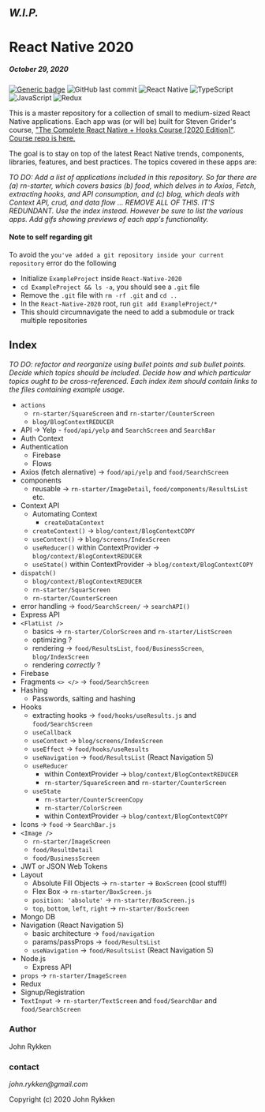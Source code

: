## _W.I.P._

# React Native 2020 
##### October 29, 2020 

[![Generic badge](https://img.shields.io/badge/license-MIT-green.svg?style=plastic&labelColor=36566F)](https://shields.io/)
![GitHub last commit](https://img.shields.io/github/last-commit/GreanBeetle/react-native-2020?style=plastic&labelColor=36566F)
![React Native](https://img.shields.io/static/v1?message=React-Native&color=61dafb&style=plastic&logo=react&label=&labelColor=36566F)
![TypeScript](https://img.shields.io/static/v1?message=TypeScript&color=007acc&style=plastic&logo=typescript&label=&labelColor=36566F&logoColor=007acc)
![JavaScript](https://img.shields.io/static/v1?message=JavaScript&color=F7DF1E&style=plastic&logo=javascript&label=&labelColor=36566F&logoColor=F7DF1E)
![Redux](https://img.shields.io/static/v1?message=Redux&color=764ABC&style=plastic&logo=redux&label=&labelColor=36566F&logoColor=764ABC)

This is a master repository for a collection of small to medium-sized React Native applications. Each app was (or will be) built for Steven Grider's course, ["The Complete React Native + Hooks Course [2020 Edition]"](https://www.udemy.com/course/the-complete-react-native-and-redux-course/). [Course repo is here.](https://github.com/StephenGrider/rn-casts)

The goal is to stay on top of the latest React Native trends, components, libraries, features, and best practices. The topics covered in these apps are:  

_TO DO: Add a list of applications included in this repository. So far there are (a) rn-starter, which covers basics (b) food, which delves in to Axios, Fetch, extracting hooks, and API consumption, and (c) blog, which deals with Context API, crud, and data flow ... REMOVE ALL OF THIS. IT'S REDUNDANT. Use the index instead. However be sure to list the various apps. Add gifs showing previews of each app's functionality._ 

#### Note to self regarding git 

To avoid the `you've added a git repository inside your current repository` error do the following

* Initialize `ExampleProject` inside `React-Native-2020`
* `cd ExampleProject && ls -a`, you should see a `.git` file
* Remove the `.git` file with `rm -rf .git` and `cd ..` 
* In the `React-Native-2020` root, run `git add ExampleProject/*`
* This should circumnavigate the need to add a submodule or track multiple repositories 
 
## Index

_TO DO: refactor and reorganize using bullet points and sub bullet points. Decide which topics should be included. Decide how and which particular topics ought to be cross-referenced. Each index item should contain links to the files containing example usage._

* `actions`
  * `rn-starter/SquareScreen` and `rn-starter/CounterScreen` 
  * `blog/BlogContextREDUCER`
* API -> Yelp - `food/api/yelp` and `SearchScreen` and `SearchBar`
* Auth Context
* Authentication 
  * Firebase 
  * Flows 
* Axios (fetch alernative) -> `food/api/yelp` and `food/SearchScreen`
* components
  * reusable -> `rn-starter/ImageDetail`, `food/components/ResultsList` etc. 
* Context API
  * Automating Context
    * `createDataContext`
  * `createContext()` -> `blog/context/BlogContextCOPY`
  * `useContext()` -> `blog/screens/IndexScreen`
  * `useReducer()` within ContextProvider -> `blog/context/BlogContextREDUCER`
  * `useState()` within ContextProvider -> `blog/context/BlogContextCOPY`
* `dispatch()`
  * `blog/context/BlogContextREDUCER`
  * `rn-starter/SquarScreen`
  * `rn-starter/CounterScreen`
* error handling -> `food/SearchScreen/` -> `searchAPI()`
* Express API
* `<FlatList />`
  * basics -> `rn-starter/ColorScreen` and `rn-starter/ListScreen`
  * optimizing ?
  * rendering -> `food/ResultsList`, `food/BusinessScreen`, `blog/IndexScreen`
  * rendering _correctly_ ? 
* Firebase
* Fragments `<> </>` -> `food/SearchScreen`
* Hashing
  * Passwords, salting and hashing
* Hooks
  * extracting hooks -> `food/hooks/useResults.js` and `food/SearchScreen`
  * `useCallback`
  * `useContext` -> `blog/screens/IndexScreen`
  * `useEffect` -> `food/hooks/useResults`
  * `useNavigation` -> `food/ResultsList` (React Navigation 5) 
  * `useReducer`
    * within ContextProvider -> `blog/context/BlogContextREDUCER`
    * `rn-starter/SquareScreen` and `rn-starter/CounterScreen`
  * `useState`
    * `rn-starter/CounterScreenCopy`
    * `rn-starter/ColorScreen`
    * within ContextProvider -> `blog/context/BlogContextCOPY` 
* Icons -> `food` -> `SearchBar.js`
* `<Image />`
  * `rn-starter/ImageScreen`
  * `food/ResultDetail`
  * `food/BusinessScreen` 
* JWT or JSON Web Tokens
* Layout
  * Absolute Fill Objects -> `rn-starter` -> `BoxScreen` (cool stuff!) 
  * Flex Box -> `rn-starter/BoxScreen.js`
  * `position: 'absolute'` -> `rn-starter/BoxScreen.js` 
  * `top`, `bottom`, `left`, `right` -> `rn-starter/BoxScreen`
* Mongo DB 
* Navigation (React Navigation 5)
  * basic architecture -> `food/navigation`
  * params/passProps -> `food/ResultsList`
  * `useNavigation` -> `food/ResultsList` (React Navigation 5)
* Node.js
  * Express API 
* `props` -> `rn-starter/ImageScreen`  
* Redux 
* Signup/Registration 
* `TextInput` -> `rn-starter/TextScreen`  and `food/SearchBar` and `food/SearchScreen`

### Author

John Rykken

### contact

_john.rykken@gmail.com_

Copyright (c) 2020 John Rykken
